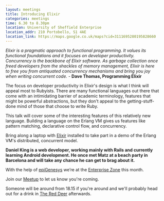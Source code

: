```yaml
---
layout: meetings
title: Introducing Elixir
categories: meetings
time: 6.30 to 8.30pm
location: University of Sheffield Enterprise
location_addr: 210 Portobello, S1 4AE
location_link: https://maps.google.co.uk/maps?cid=3111695280195828660
---
```



*Elixir is a pragmatic approach to functional programming. It values its functional foundations and it focuses on
developer productivity. Concurrency is the backbone of Elixir software. As garbage collection once freed developers
from the shackles of memory management, Elixir is here to free you from antiquated concurrency mechanisms and bring
you joy when writing concurrent code.* - **Dave Thomas, Programming Elixir**

The focus on developer productivity in Elixir's design is what I think will appeal most to Rubyists. There are many
functional languages out there that come with an intimidating barrier of academic terminology, features that might be
powerful abstractions, but they don't appeal to the getting-stuff-done mind of those that choose to write Ruby.

This talk will cover some of the interesting features of this relatively new language. Building a language on the
Erlang VM gives us features like pattern matching, declarative control flow, and concurrency.

Bring along a laptop with [Elixir](http://elixir-lang.org/install.html) installed to take part in a demo of the
 Erlang VM's distributed, concurrent model.

**Daniel King is a web developer, working mainly with Rails and currently learning Android development. He once met Matz
at a beach party in Barcelona and will take any chance he can get to brag about it.**


With the help of [epiGenesys](http://www.epigenesys.org.uk/) we’re at the [Enterprise Zone](http://enterprise.shef.ac.uk/about-us)
this month.

Join our [Meetup](http://www.meetup.com/sheffieldrubyists/events/220524210/) to let us know you're coming.

Someone will be around from 18.15 if you're around and we'll probably head out for a drink in [The Red
Deer](http://www.red-deer-sheffield.co.uk/) afterwards.
